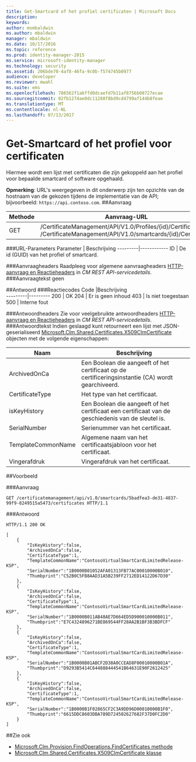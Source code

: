 ```yaml
---
title: Get-Smartcard of het profiel certificaten | Microsoft Docs
description: 
keywords: 
author: msmbaldwin
ms.author: mbaldwin
manager: mbaldwin
ms.date: 10/17/2016
ms.topic: reference
ms.prod: identity-manager-2015
ms.service: microsoft-identity-manager
ms.technology: security
ms.assetid: 206bde70-4af8-46fa-9c0b-f574745b0977
audience: developer
ms.reviewer: mwahl
ms.suite: ems
ms.openlocfilehash: 786562f1a6ffd0dcaefd7b11af8756b08727ecae
ms.sourcegitcommit: 02fb1274ae0dc11288f8bd9cd4799af144b8feae
ms.translationtype: MT
ms.contentlocale: nl-NL
ms.lasthandoff: 07/13/2017
---
```

# <a name="get-smartcard-or-profile-certificates"></a>Get-Smartcard of het profiel voor certificaten
Hiermee wordt een lijst met certificaten die zijn gekoppeld aan het profiel voor bepaalde smartcard of software opgehaald.

**Opmerking**: URL's weergegeven in dit onderwerp zijn ten opzichte van de hostnaam van de gekozen tijdens de implementatie van de API; bijvoorbeeld: `https://api.contoso.com`.
##<a name="request"></a>Aanvraag


Methode  |Aanvraag-URL  
---------|---------
GET     |/CertificateManagement/API/V1.0/Profiles/{id}/Certificates <br/>/CertificateManagement/API/V1.0/smartcards/{id}/Certificates

###<a name="url-parameters"></a>URL-Parameters
Parameter | Beschrijving
---------|------------
ID | De id (GUID) van het profiel of smartcard.

###<a name="request-headers"></a>Aanvraagheaders
Raadpleeg voor algemene aanvraagheaders [HTTP-aanvraag en Reactieheaders](certificate-management-rest-api-service-details.md#http-request-and-response-headers) in *CM REST API-servicedetails*.
###<a name="request-body"></a>Aanvraagtekst
geen

##<a name="response"></a>Antwoord
###<a name="response-codes"></a>Reactiecodes
Code  |Beschrijving  
---------|---------
200     | OK
204 | Er is geen inhoud
403 | Is niet toegestaan
500 | Interne fout

###<a name="response-headers"></a>Antwoordheaders
Zie voor veelgebruikte antwoordheaders [HTTP-aanvraag en Reactieheaders](certificate-management-rest-api-service-details.md#http-request-and-response-headers) in *CM REST API-servicedetails*.
###<a name="response-body"></a>Antwoordtekst
Indien geslaagd kunt retourneert een lijst met JSON-geserialiseerd [Microsoft.Clm.Shared.Certificates.X509ClmCertificate](https://msdn.microsoft.com/library/microsoft.clm.shared.certificates.x509clmcertificate.aspx) objecten met de volgende eigenschappen:

Naam | Beschrijving
-----|------------
ArchivedOnCa | Een Boolean die aangeeft of het certificaat op de certificeringsinstantie (CA) wordt gearchiveerd.
CertificateType | Het type van het certificaat.
isKeyHistory | Een Boolean die aangeeft of het certificaat een certificaat van de geschiedenis van de sleutel is.
SerialNumber | Serienummer van het certificaat.
TemplateCommonName | Algemene naam van het certificaatsjabloon voor het certificaat.
Vingerafdruk | Vingerafdruk van het certificaat.

##<a name="example"></a>Voorbeeld

###<a name="request"></a>Aanvraag
```
GET /certificatemanagement/api/v1.0/smartcards/5badfea3-de31-4837-99f9-8249515a5473/certificates HTTP/1.1
```
###<a name="response"></a>Antwoord
```
HTTP/1.1 200 OK

[
    {
        "IsKeyHistory":false,
        "ArchivedOnCa":false,
        "CertificateType":1,
        "TemplateCommonName":"ContosoVirtualSmartCardLimitedRelease-KSP",
        "SerialNumber":"1B0000B01052AFA01313FB77AC00010000B010",
        "Thumbprint":"C52B0C5FB8AAD31A5B239FF2712ED14122D67D30"
    },
    {
        "IsKeyHistory":false,
        "ArchivedOnCa":false,
        "CertificateType":1,
        "TemplateCommonName":"ContosoVirtualSmartCardLimitedRelease-KSP",
        "SerialNumber":"1B0000B011AB48AE7D664ED5D900010000B011",
        "Thumbprint":"E7C4324896271BE869544FF28AA2B1BF3B3BDFCF"
    },
    {
        "IsKeyHistory":false,
        "ArchivedOnCa":false,
        "CertificateType":1,
        "TemplateCommonName":"ContosoVirtualSmartCardLimitedRelease-KSP",
        "SerialNumber":"1B0000B01ABCF2D38A0CCEAD8F00010000B01A",
        "Thumbprint":"D9293B5414C644888444541B64631E90F2612425"
    },
    {
        "IsKeyHistory":false,
        "ArchivedOnCa":false,
        "CertificateType":1,
        "TemplateCommonName":"ContosoVirtualSmartCardLimitedRelease-KSP",
        "SerialNumber":"1B0000B1F02865CF2C3A9DD96D00010000B1F0",
        "Thumbprint":"6615DDC8603DBA789D724502627682F37D0FC2D0"
    }
]
```       
##<a name="see-also"></a>Zie ook

- [Microsoft.Clm.Provision.FindOperations.FindCertificates methode](https://msdn.microsoft.com/library/microsoft.clm.provision.findoperations.findcertificates.aspx)
- [Microsoft.Clm.Shared.Certificates.X509ClmCertificate klasse](https://msdn.microsoft.com/library/microsoft.clm.shared.certificates.x509clmcertificate.aspx)
